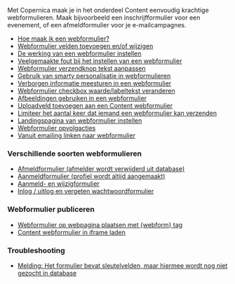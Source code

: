 Met Copernica maak je in het onderdeel Content eenvoudig krachtige
webformulieren. Maak bijvoorbeeld een inschrijfformulier voor een
evenement, of een afmeldformulier voor je e-mailcampagnes.

-   [Hoe maak ik een
    webformulier?](./hoe-maak-ik-een-webformulier.md)
-   [Webformulier velden toevoegen en/of
    wijzigen](./webformulier-velden-toevoegen-en-bewerken.md)
-   [De werking van een webformulier
    instellen](./de-werking-van-een-webformulier-instellen.md)
-   [Veelgemaakte fout bij het instellen van een
    webformulier](https://www.copernica.com/nl/blog/veelgemaakte-fout-bij-instellen-webformulier "Veelgemaakte fout bij instellen webformulier")
-   [Webformulier verzendknop tekst
    aanpassen](./webformulier-verzendknop-tekst-aanpassen.md)
-   [Gebruik van smarty personalisatie in
    webformulieren](./gebruik-van-smarty-personalisatie-in-webformulieren.md)
-   [Verborgen informatie meesturen in een
    webformulier](./verborgen-informatie-meesturen-in-een-webformulier.md)
-   [Webformulier checkbox waarde/labeltekst
    veranderen](./webformulier-checkbox-waarde-labeltekst-veranderen.md)
-   [Afbeeldingen gebruiken in een
    webformulier](./afbeeldingen-gebruiken-in-een-webformulier.md)
-   [Uploadveld toevoegen aan een Content
    webformulier](./uploadveld-toevoegen-aan-een-webformulier.md)
-   [Limiteer het aantal keer dat iemand een webformulier kan
    verzenden](./limiteer-het-aantal-keer-dat-iemand-een-webformulier-kan-verzenden.md)
-   [Landingspagina van webformulier
    instellen](./de-landingspagina-van-een-webformulier-instellen.md)
-   [Webformulier
    opvolgacties](./webformulier-opvolgacties.md)
-   [Vanuit emailing linken naar
    webformulier](./personaliseren-van-hyperlinks.md)

### Verschillende soorten webformulieren

-   [Afmeldformulier (afmelder wordt verwijderd uit
    database)](./afmeldformulier-profiel-volledig-verwijderen.md)
-   [Aanmeldformulier (profiel wordt altijd
    aangemaakt)](./aanmeldformulier-maakt-altijd-nieuw-profiel-aan.md)
-   [Aanmeld- en
    wijzigformulier](./aanmeld-en-wijzigformulier.md)
-   [Inlog / uitlog en vergeten
    wachtwoordformulier](./inlog-uitlog-en-wachtwoord-vergeten-formulier.md)

### Webformulier publiceren

-   [Webformulier op webpagina plaatsen met {webform}
    tag](./webformulier-op-webpagina-plaatsen.md)
-   [Content webformulier in iframe
    laden](./content-webformulier-in-iframe-laden.md)

### Troubleshooting

-   [Melding: Het formulier bevat sleutelvelden, maar hiermee wordt nog
    niet gezocht in
    database](./melding-het-formulier-bevat-sleutelvelden-maar-hiermee-wordt-nog-niet-gezocht-in-database.md)

